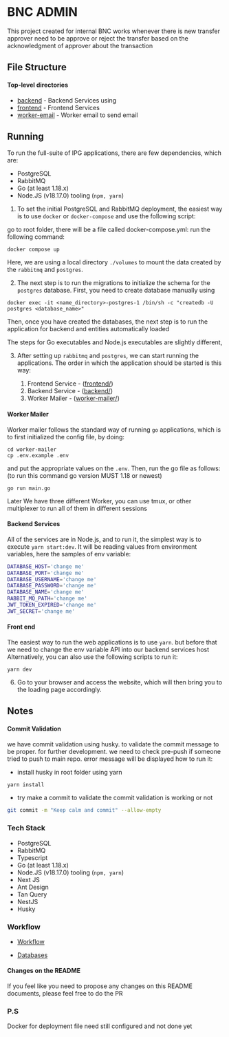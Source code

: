 # BNC ADMIN

This project created for internal BNC works whenever there is new transfer approver need to be approve or reject the transfer based on the acknowledgment of approver about the transaction

## File Structure

#### Top-level directories

* [backend](backend/) - Backend Services using
* [frontend](frontend/) - Frontend Services
* [worker-email](worker-email/) - Worker email to send email

## Running

To run the full-suite of IPG applications, there are few dependencies, which are:

* PostgreSQL
* RabbitMQ
* Go (at least 1.18.x)
* Node.JS (v18.17.0) tooling (`npm, yarn`)

1. To set the initial PostgreSQL and RabbitMQ deployment, the easiest way is to
use `docker` or `docker-compose` and use the following script:

go to root folder, there will be a file called docker-compose.yml:
run the following command:

```
docker compose up
```

Here, we are using a local directory `./volumes` to mount the data created by
the `rabbitmq` and `postgres`.

2. The next step is to
run the migrations to initialize the schema for the `postgres` database. First, you need to create database manually using

```
docker exec -it <name_directory>-postgres-1 /bin/sh -c "createdb -U postgres <database_name>"
```

Then, once you have created the databases, the next step is to run the application for backend and entities automatically loaded

The steps for Go executables and Node.js executables are slightly different,

3. After setting up `rabbitmq` and `postgres`, we can start running the applications.
The order in which the application should be started is this way:

    1. Frontend Service - ([frontend/](frontend/))
    2. Backend Service - ([backend/](backend/))
    3. Worker Mailer - ([worker-mailer/](worker-mailer/))

#### Worker Mailer

Worker mailer follows the standard way of running `go` applications, which is to
first initialized the config file, by doing:

```
cd worker-mailer
cp .env.example .env
```

and put the appropriate values on the `.env`. Then, run the go file
as follows:
(to run this command go version MUST 1.18 or newest)

```
go run main.go
```

Later We have three different Worker, you can use tmux, or other multiplexer to run
all of them in different sessions

#### Backend Services

All of the services are in Node.js, and to run it, the simplest way is to execute
`yarn start:dev`. It will be reading values from environment variables, here the samples of env variable:

```sh
DATABASE_HOST='change me'
DATABASE_PORT='change me'
DATABASE_USERNAME='change me'
DATABASE_PASSWORD='change me'
DATABASE_NAME='change me'
RABBIT_MQ_PATH='change me'
JWT_TOKEN_EXPIRED='change me'
JWT_SECRET='change me'
```

#### Front end

The easiest way to run the web applications is to use `yarn`. but before that we need to change the env variable API into our backend services host Alternatively,
you can also use the following scripts to run it:

```shell
yarn dev
```

6. Go to your browser and access the website, which will then bring you
to the loading page accordingly.

## Notes

#### Commit Validation

we have commit validation using husky. to validate the commit message to be proper.
for further development. we need to check pre-push if someone tried to push to main repo. error message will be displayed
how to run it:

* install husky in root folder using yarn

```sh
yarn install
```

* try make a commit to validate the commit validation is working or not

```sh
git commit -m "Keep calm and commit" --allow-empty
```

### Tech Stack

* PostgreSQL
* RabbitMQ
* Typescript
* Go (at least 1.18.x)
* Node.JS (v18.17.0) tooling (`npm, yarn`)
* Next JS
* Ant Design
* Tan Query
* NestJS
* Husky

### Workflow

* [Workflow](https://whimsical.com/bnc-2Z94b2Ht2BijvzGL1WdDNN)

* [Databases](https://dbdiagram.io/d/BNC-664e2d4af84ecd1d22e2830e)

#### Changes on the README

If you feel like you need to propose any changes on this README documents, please feel free to do the PR


### P.S

Docker for deployment file need still configured and not done yet